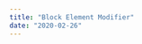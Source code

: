 ```yaml
---
title: "Block Element Modifier"
date: "2020-02-26"
---
```


<!--

Really want a semi-small project where they create a mini-site and uses the following techniques:

- CSS custom variables
- BEM
- Color system

Project: Create sales cards
Have that as a mini-project?

Lesson 1: Intro to CSS custom variables + some laborations
Lesson 2: Laborations
Lesson 3: Intro to BEM + custom variables

-->